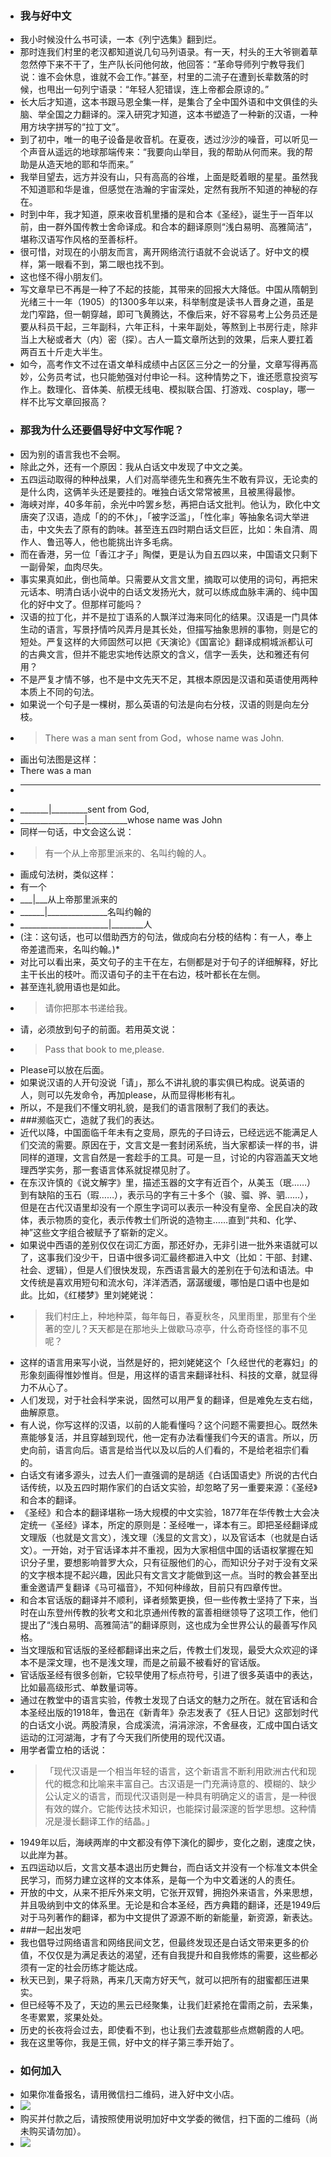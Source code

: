 - ### 我与好中文
- 我小时候没什么书可读，一本《列宁选集》翻到烂。
- 那时连我们村里的老汉都知道说几句马列语录。有一天，村头的王大爷铡着草忽然停下来不干了，生产队长问他何故，他回答：“革命导师列宁教导我们说：谁不会休息，谁就不会工作。”甚至，村里的二流子在遭到长辈数落的时候，也甩出一句列宁语录：“年轻人犯错误，连上帝都会原谅的。”
- 长大后才知道，这本书跟马恩全集一样，是集合了全中国外语和中文俱佳的头脑、举全国之力翻译的。深入研究才知道，这本书塑造了一种新的汉语，一种用方块字拼写的“拉丁文”。
- 到了初中，唯一的电子设备是收音机。在夏夜，透过沙沙的噪音，可以听见一个声音从遥远的地球那端传来：“我要向山举目，我的帮助从何而来。我的帮助是从造天地的耶和华而来。”
- 我举目望去，远方并没有山，只有高高的谷堆，上面是眨着眼的星星。虽然我不知道耶和华是谁，但感觉在浩瀚的宇宙深处，定然有我所不知道的神秘的存在。
- 时到中年，我才知道，原来收音机里播的是和合本《圣经》，诞生于一百年以前，由一群外国传教士舍命译成。和合本的翻译原则“浅白易明、高雅简洁”，堪称汉语写作风格的至善标杆。
- 很可惜，对现在的小朋友而言，离开网络流行语就不会说话了。好中文的模样，第一眼看不到，第二眼也找不到。
- 这也怪不得小朋友们。
- 写文章早已不再是一种了不起的技能，其带来的回报大大降低。中国从隋朝到光绪三十一年（1905）的1300多年以来，科举制度是读书人晋身之道，虽是龙门窄路，但一朝穿越，即可飞黄腾达，不像后来，好不容易考上公务员还是要从科员干起，三年副科，六年正科，十来年副处，等熬到上书房行走，除非当上大秘或者大（内）密（探）。古人一篇文章所达到的效果，后来人要扛着两百五十斤走大半生。
- 如今，高考作文不过在语文单科成绩中占区区三分之一的分量，文章写得再高妙，公务员考试，也只能勉强对付申论一科。这种情势之下，谁还愿意投资写作上。数理化、音体美、航模无线电、模拟联合国、打游戏、cosplay，哪一样不比写文章回报高？
- ### 那我为什么还要倡导好中文写作呢？
- 因为别的语言我也不会啊。
- 除此之外，还有一个原因：我从白话文中发现了中文之美。
- 五四运动取得的种种战果，人们对高举德先生和赛先生不敢有异议，无论卖的是什么肉，这俩羊头还是要挂的。唯独白话文常常被黑，且被黑得最惨。
- 海峡对岸，40多年前，余光中吟罢乡愁，再把白话文批判。他认为，欧化中文唐突了汉语，造成「的的不休」，「被字泛滥」，「性化率」等抽象名词大举进击，中文失去了原有的韵味。甚至连五四时期白话文巨匠，比如：朱自清、周作人、鲁迅等人，他也能挑出许多毛病。
- 而在香港，另一位「香江才子」陶傑，更是认为自五四以来，中国语文只剩下一副骨架，血肉尽失。
- 事实果真如此，倒也简单。只需要从文言文里，摘取可以使用的词句，再把宋元话本、明清白话小说中的白话文发扬光大，就可以练成血脉丰满的、纯中国化的好中文了。但那样可能吗？
- 汉语的拉丁化，并不是拉丁语系的人飘洋过海来同化的结果。汉语是一门具体生动的语言，写景抒情吟风弄月是其长处，但描写抽象思辨的事物，则是它的短处。严复这样的大师固然可以把《天演论》《国富论》翻译成桐城派都认可的古典文言，但并不能忠实地传达原文的含义，信字一丢失，达和雅还有何用？
- 不是严复才情不够，也不是中文先天不足，其根本原因是汉语和英语使用两种本质上不同的句法。
- 如果说一个句子是一棵树，那么英语的句法是向右分枝，汉语的则是向左分枝。
- > There was a man sent from God，whose name was John.
- 画出句法图是这样：
- There was a man
- _______
- _______|_________sent from God,
- ________________|__________whose name was John
- 同样一句话，中文会这么说：
- > 有一个从上帝那里派来的、名叫约翰的人。
- 画成句法树，类似这样：
- 有一个
- ___|___从上帝那里派来的
- ______|_______________名叫约翰的
- ______________________|________人
- (注：这句话，也可以借助西方的句法，做成向右分枝的结构：有一人，奉上帝差遣而来，名叫约翰。)*
- 对比可以看出来，英文句子的主干在左，右侧都是对于句子的详细解释，好比主干长出的枝叶。而汉语句子的主干在右边，枝叶都长在左侧。
- 甚至连礼貌用语也是如此。
- > 请你把那本书递给我。
- 请，必须放到句子的前面。若用英文说：
- > Pass that book to me,please.
- Please可以放在后面。
- 如果说汉语的人开句没说「请」，那么不讲礼貌的事实俱已构成。说英语的人，则可以先发命令，再加please，从而显得彬彬有礼。
- 所以，不是我们不懂文明礼貌，是我们的语言限制了我们的表达。
- ###濒临灭亡，造就了我们的表达。
- 近代以降，中国面临千年未有之变局，原先的子曰诗云，已经远远不能满足人们交流的需要。原因在于，文言文是一套封闭系统，当大家都读一样的书，讲同样的道理，文言自然是一套趁手的工具。可是一旦，讨论的内容涵盖天文地理西学实务，那一套语言体系就捉襟见肘了。
- 在东汉许慎的《说文解字》里，描述玉器的文字有近百个，从美玉（珉……）到有缺陷的玉石（瑕……），表示马的字有三十多个（骏、骝、骅、驷……），但是在古代汉语里却没有一个原生字词可以表示一种没有皇帝、全民自决的政体，表示物质的变化，表示传教士们所说的造物主……直到“共和、化学、神”这些文字组合被赋予了崭新的定义。
- 如果说中西语的差别仅仅在词汇方面，那还好办，无非引进一批外来语就可以了，这事我们没少干，日语中很多词汇最终都进入中文（比如：干部、封建、社会、逻辑），但是人们很快发现，东西语言最大的差别在于句法和语法。中文传统是喜欢用短句和流水句，洋洋洒洒，潺潺缓缓，哪怕是口语中也是如此。比如，《红楼梦》里刘姥姥说：
- > 我们村庄上，种地种菜，每年每日，春夏秋冬，风里雨里，那里有个坐著的空儿？天天都是在那地头上做歇马凉亭，什么奇奇怪怪的事不见呢？
- 这样的语言用来写小说，当然是好的，把刘姥姥这个「久经世代的老寡妇」的形象刻画得惟妙惟肖。但是，用这样的语言来翻译社科、科技的文章，就显得力不从心了。
- 人们发现，对于社会科学来说，固然可以用严复的翻译，但是难免左支右绌，曲解原意。
- 有人说，你写这样的汉语，以前的人能看懂吗？这个问题不需要担心。既然朱熹能够复活，并且穿越到现代，他一定有办法看懂我们今天的语言。所以，历史向前，语言向后。语言是给当代以及以后的人们看的，不是给老祖宗们看的。
- 白话文有诸多源头，过去人们一直强调的是胡适《白话国语史》所说的古代白话传统，以及五四时期作家们的白话文实验，却忽略了另一重要来源：《圣经》和合本的翻译。
- 《圣经》和合本的翻译堪称一场大规模的中文实验，1877年在华传教士大会决定统一《圣经》译本，所定的原则是：圣经唯一，译本有三。即把圣经翻译成文理版（也就是文言文），浅文理（浅显的文言文），以及官话本（也就是白话文）。一开始，对于官话译本并不重视，因为大家相信中国的话语权掌握在知识分子里，要想影响普罗大众，只有征服他们的心，而知识分子对于没有文采的文字根本提不起兴趣，因此只有文言文才能做到这一点。当时的教会甚至出重金邀请严复翻译《马可福音》，不知何种缘故，目前只有四章传世。
- 和合本官话版的翻译并不顺利，译者频繁更换，但一些传教士坚持了下来，当时在山东登州传教的狄考文和北京通州传教的富善相继领导了这项工作，他们提出了“浅白易明、高雅简洁”的翻译原则，这也成为全世界公认的最善写作风格。
- 当文理版和官话版的圣经都翻译出来之后，传教士们发现，最受大众欢迎的译本不是深文理，也不是浅文理，而是之前最不被看好的官话版。
- 官话版圣经有很多创新，它较早使用了标点符号，引进了很多英语中的表达，比如最高级形式、单数量词等。
- 通过在教堂中的语言实验，传教士发现了白话文的魅力之所在。就在官话和合本圣经出版的1918年，鲁迅在《新青年》杂志发表了《狂人日记》这部划时代的白话文小说。两股清泉，合成溪流，涓涓淙淙，不舍昼夜，汇成中国白话文运动的江河湖海，才有了今天我们所使用的现代汉语。
- 用学者雷立柏的话说：
- > 「现代汉语是一个相当年轻的语言，这个新语言不断利用欧洲古代和现代的概念和比喻来丰富自己。古汉语是一门充满诗意的、模糊的、缺少公认定义的语言，而现代汉语则是一种具有明确定义的语言，是一种很有效的媒介。它能传达技术知识，也能探讨最深邃的哲学思想。这种情况是漫长翻译工作的结晶。」
- 1949年以后，海峡两岸的中文都没有停下演化的脚步，变化之剧，速度之快，以此岸为甚。
- 五四运动以后，文言文基本退出历史舞台，而白话文并没有一个标准文本供全民学习，而努力建立这样的文本体系，是每一个为中文着迷的人的责任。
- 开放的中文，从来不拒斥外来文明，它张开双臂，拥抱外来语言，外来思想，并且吸纳到中文的体系里。无论是和合本圣经，西方典籍的翻译，还是1949后对于马列著作的翻译，都为中文提供了源源不断的新能量，新资源，新表达。
- ###一起出发吧
- 我也倡导过网络语言和网络民间文艺，但最终发现还是白话文带来更多的价值，不仅仅是为满足表达的渴望，还有自我提升和自我修炼的需要，这些都必须有一定的社会历练才能达成。
- 秋天已到，果子将熟，再来几天南方好天气，就可以把所有的甜蜜都压进果实。
- 但已经等不及了，天边的黑云已经聚集，让我们赶紧抢在雷雨之前，去采集，冬枣累累，浆果处处。
- 历史的长夜将会过去，即使看不到，也让我们去渡载那些点燃朝霞的人吧。
- 我在这里等你，我是王佩，好中文的样子第三季开始了。
- ### 如何加入
- 如果你准备报名，请用微信扫二维码，进入好中文小店。
- ![](./_image/2018-09-14-gc-s03-2d-code-01.png)
- 购买并付款之后，请按照使用说明加好中文学委的微信，扫下面的二维码（尚未购买请勿加）。
- ![](./_image/2018-08-14-gc-s03-wechat-mally-01.jpeg)
